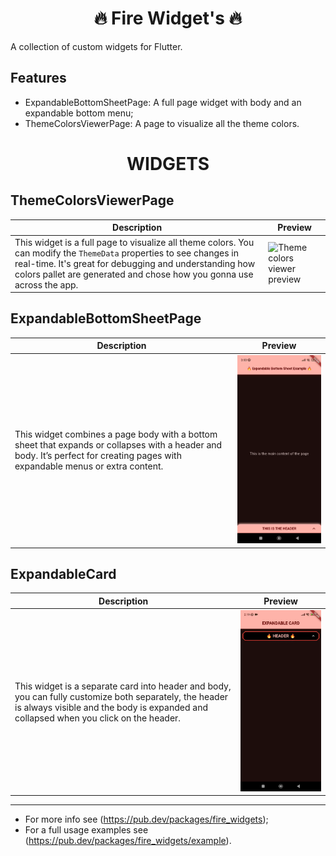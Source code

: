 <h1 align="center">🔥 Fire Widget's 🔥</h1>

A collection of custom widgets for Flutter.

## Features

- ExpandableBottomSheetPage: A full page widget with body and an expandable bottom menu;
- ThemeColorsViewerPage: A page to visualize all the theme colors.

<h1 align="center">WIDGETS</h1>

## ThemeColorsViewerPage

| **Description** | **Preview** |
|-----------------|------------|
| This widget is a full page to visualize all theme colors. You can modify the `ThemeData` properties to see changes in real-time. It's great for debugging and understanding how colors pallet are generated and chose how you gonna use across the app. | <img src="assets/ThemeColorsViewers.gif" alt="Theme colors viewer preview"/> |

## ExpandableBottomSheetPage

| **Description** | **Preview** |
|-----------------|------------|
| This widget combines a page body with a bottom sheet that expands or collapses with a header and body. It’s perfect for creating pages with expandable menus or extra content. | <img src="assets/ExpandableBottomSheet.gif" alt="Expandable bottom sheet preview"/> |

## ExpandableCard

| **Description** | **Preview** |
|-----------------|------------|
| This widget is a separate card into header and body, you can fully customize both separately, the header is always visible and the body is expanded and collapsed when you click on the header. | <img src="assets/ExpandableCard.gif" alt="Expandable Card preview"/> |

***
- For more info see (https://pub.dev/packages/fire_widgets);
- For a full usage examples see (https://pub.dev/packages/fire_widgets/example).